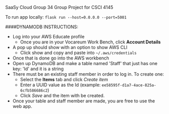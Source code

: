 SaaSy Cloud Group 34
Group Project for CSCI 4145

To run app locally: 
`flask run --host=0.0.0.0 --port=5001`

####DYNAMODB INSTRUCTIONS:

* Log into your AWS Educate profile
    * Once you are in your Vocareum Work Bench, click **Account Details**
* A pop up should show with an option to show AWS CLI
    * Click show and copy and paste into `~/.aws/credentials`
* Once that is done go into the AWS workbench
* Open up DynamoDB and make a table named 'Staff' that just has one key: 'Id' and it is a string
* There must be an existing staff member in order to log in. To create one:
  * Select the **Items** tab and click *Create item*
  * Enter a UUID value as the Id (example: `ee58595f-d1a7-4ace-825a-6cfb586686c2`)
  * Click *Save* and the item with be created.
* Once your table and staff member are made, you are free to use the web app.
